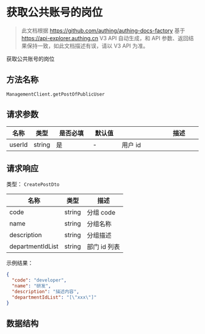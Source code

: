 # 获取公共账号的岗位

<!--
  警告⚠️：
  不要直接修改该文档，
  https://github.com/Authing/authing-docs-factory
  使用该项目进行生成
-->

<LastUpdated />

> 此文档根据 https://github.com/authing/authing-docs-factory 基于 https://api-explorer.authing.cn V3 API 自动生成，和 API 参数、返回结果保持一致，如此文档描述有误，请以 V3 API 为准。

获取公共账号的岗位

## 方法名称

`ManagementClient.getPostOfPublicUser`

## 请求参数

| 名称 | 类型 | <div style="width:80px">是否必填</div> | <div style="width:60px">默认值</div> | <div style="width:300px">描述</div> | <div style="width:200px">示例值</div> |
| ---- | ---- | ---- | ---- | ---- | ---- |
 | userId | string  | 是 | - | 用户 id  | `xxxxx` |




## 请求响应

类型： `CreatePostDto`

| 名称 | 类型 | 描述 |
| ---- | ---- | ---- |
| code | string | 分组 code |
| name | string | 分组名称 |
| description | string | 分组描述 |
| departmentIdList | string | 部门 id 列表 |



示例结果：

```json
{
  "code": "developer",
  "name": "研发",
  "description": "描述内容",
  "departmentIdList": "[\"xxx\"]"
}
```

## 数据结构



